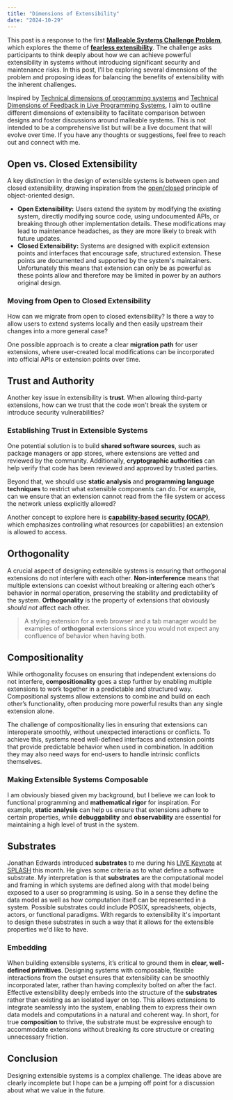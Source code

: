 ```yaml
---
title: "Dimensions of Extensibility"
date: "2024-10-29"
---
```


This post is a response to the first **[Malleable Systems Challenge Problem](https://forum.malleable.systems/t/a-new-community-activity-challenge-problems/196)**, which explores the theme of **[fearless extensibility](https://forum.malleable.systems/t/challenge-problem-fearless-extensibility/205)**. The challenge asks participants to think deeply about how we can achieve powerful extensibility in systems without introducing significant security and maintenance risks. In this post, I’ll be exploring several dimensions of the problem and proposing ideas for balancing the benefits of extensibility with the inherent challenges.

Inspired by [Technical dimensions of programming systems](https://tomasp.net/techdims/) and [Technical Dimensions of Feedback in Live Programming Systems](https://joshuahhh.com/dims-of-feedback/), I aim to outline different dimensions of extensibility to facilitate comparison between designs and foster discussions around malleable systems. This is not intended to be a comprehensive list but will be a live document that will evolve over time. If you have any thoughts or suggestions, feel free to reach out and connect with me.

## Open vs. Closed Extensibility

A key distinction in the design of extensible systems is between open and closed extensibility, drawing inspiration from the [open/closed](https://en.wikipedia.org/wiki/Open%E2%80%93closed_principle) principle of object-oriented design.

- **Open Extensibility:** Users extend the system by modifying the existing system, directly modifying source code, using undocumented APIs, or breaking through other implementation details. These modifications may lead to maintenance headaches, as they are more likely to break with future updates.
- **Closed Extensibility:** Systems are designed with explicit extension points and interfaces that encourage safe, structured extension. These points are documented and supported by the system's maintainers. Unfortunately this means that extension can only be as powerful as these points allow and therefore may be limited in power by an authors original design.

### Moving from Open to Closed Extensibility

How can we migrate from open to closed extensibility? Is there a way to allow users to extend systems locally and then easily upstream their changes into a more general case?

One possible approach is to create a clear **migration path** for user extensions, where user-created local modifications can be incorporated into official APIs or extension points over time.

## Trust and Authority

Another key issue in extensibility is **trust**. When allowing third-party extensions, how can we trust that the code won't break the system or introduce security vulnerabilities?

### Establishing Trust in Extensible Systems

One potential solution is to build **shared software sources**, such as package managers or app stores, where extensions are vetted and reviewed by the community. Additionally, **cryptographic authorities** can help verify that code has been reviewed and approved by trusted parties.

Beyond that, we should use **static analysis** and **programming language techniques** to restrict what extensible components can do. For example, can we ensure that an extension cannot read from the file system or access the network unless explicitly allowed?

Another concept to explore here is [**capability-based security (OCAP)**](https://en.wikipedia.org/wiki/Object-capability_model), which emphasizes controlling what resources (or capabilities) an extension is allowed to access.

## Orthogonality

A crucial aspect of designing extensible systems is ensuring that orthogonal extensions do not interfere with each other. **Non-interference** means that multiple extensions can coexist without breaking or altering each other’s behavior in normal operation, preserving the stability and predictability of the system. **Orthogonality** is the property of extensions that obviously _should not_ affect each other.

> A styling extension for a web browser and a tab manager would be examples of **orthogonal** extensions since you would not expect any confluence of behavior when having both.

## Compositionality

While orthogonality focuses on ensuring that independent extensions do not interfere, **compositionality** goes a step further by enabling multiple extensions to work together in a predictable and structured way. Compositional systems allow extensions to combine and build on each other’s functionality, often producing more powerful results than any single extension alone.

The challenge of compositionality lies in ensuring that extensions can interoperate smoothly, without unexpected interactions or conflicts. To achieve this, systems need well-defined interfaces and extension points that provide predictable behavior when used in combination. In addition they may also need ways for end-users to handle intrinsic conflicts themselves.

### Making Extensible Systems Composable

I am obviously biased given my background, but I believe we can look to functional programming and **mathematical rigor** for inspiration. For example, **static analysis** can help us ensure that extensions adhere to certain properties, while **debuggability** and **observability** are essential for maintaining a high level of trust in the system.

## Substrates

Jonathan Edwards introduced **substrates** to me during his [LIVE Keynote](https://www.youtube.com/watch?v=4GOeYylCMJI&t=2286s) at [SPLASH](https://2024.splashcon.org/) this month. He gives some criteria as to what define a software substrate. My interpretation is that **substrates** are the computational model and framing in which systems are defined along with that model being exposed to a user so programming is using. So in a sense they define the data model as well as how computation itself can be represented in a system. Possible substrates could include POSIX, spreadsheets, objects, actors, or functional paradigms. With regards to extensibility it's important to design these substrates in such a way that it allows for the extensible properties we'd like to have.

### Embedding

When building extensible systems, it’s critical to ground them in **clear, well-defined primitives**. Designing systems with composable, flexible interactions from the outset ensures that extensibility can be smoothly incorporated later, rather than having complexity bolted on after the fact. Effective extensibility deeply embeds into the structure of the **substrates** rather than existing as an isolated layer on top. This allows extensions to integrate seamlessly into the system, enabling them to express their own data models and computations in a natural and coherent way. In short, for true **composition** to thrive, the substrate must be expressive enough to accommodate extensions without breaking its core structure or creating unnecessary friction.

## Conclusion

Designing extensible systems is a complex challenge. The ideas above are clearly incomplete but I hope can be a jumping off point for a discussion about what we value in the future.